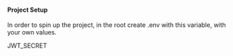 #### Project Setup

In order to spin up the project, in the root create .env with this variable, with your own values.

JWT_SECRET
